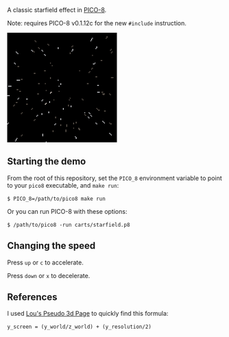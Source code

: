 A classic starfield effect in [PICO-8](https://www.lexaloffle.com/pico-8.php).

Note: requires PICO-8 v0.1.12c for the new `#include` instruction.

![demo](images/starfield_0.gif?raw=true)

## Starting the demo

From the root of this repository, set the `PICO_8` environment variable to point to your `pico8` executable, and `make run`:

    $ PICO_8=/path/to/pico8 make run

Or you can run PICO-8 with these options:

    $ /path/to/pico8 -run carts/starfield.p8

## Changing the speed

Press `up` or `c` to accelerate.

Press `down` or `x` to decelerate.

## References

I used [Lou's Pseudo 3d Page](http://www.extentofthejam.com/pseudo/) to quickly find this formula:

    y_screen = (y_world/z_world) + (y_resolution/2)

